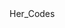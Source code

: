 <!DOCTYPE html>
<html lang="en">
<head>
    <meta charset="UTF-8">
    <meta name="viewport" content="width=device-width, initial-scale=1.0">
    <title>Document</title>
    <link rel="stylesheet" href="style.css">
</head>
<body>
    <div class="box">
         <div class="herTxt">
           Her_Codes
        </div>
        <img class="pc" src="image/Home Stuff.jpeg" alt="">
        <div class="home"></div>
    </div>
        
</body>
</html> 
